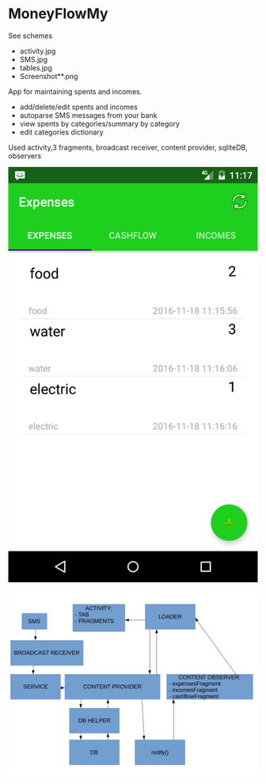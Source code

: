 # MoneyFlowMy

See schemes  
- activity.jpg 
- SMS.jpg 
- tables.jpg
- Screenshot**.png

App for maintaining spents and incomes.
- add/delete/edit spents and incomes
- autoparse SMS messages from your bank 
- view spents by categories/summary by category
- edit categories dictionary

Used activity,3 fragments, broadcast receiver, content provider, sqliteDB, observers

![alt text](./Screenshot_1479460634.png  "Expenses")
 
![alt text](./SMS.jpg  "Schema")
